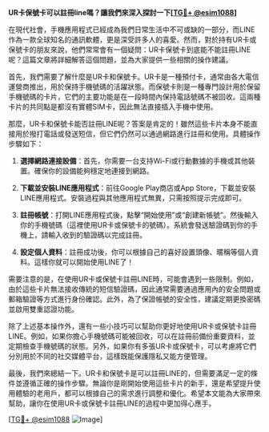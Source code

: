 **UR卡保號卡可以註冊line嗎？讓我們來深入探討一下[[TG💪+ @esim1088](https://t.me/s/esim1088)]**

在現代社會，手機應用程式已經成為我們日常生活中不可或缺的一部分，而LINE作為一款全球知名的通訊軟體，更是深受許多人的喜愛。然而，對於持有UR卡或保號卡的朋友來說，他們常常會有一個疑問：UR卡保號卡到底能不能註冊LINE呢？這篇文章將詳細解答這個問題，並為大家提供一些相關的操作建議。

首先，我們需要了解什麼是UR卡和保號卡。UR卡是一種預付卡，通常由各大電信運營商推出，用於保持手機號碼的活躍狀態。而保號卡則是一種專門設計用於保留手機號碼的卡片，它們的主要功能是在一段時間內保持電話號碼不被回收。這兩種卡片的共同點是都沒有實體SIM卡，因此無法直接插入手機中使用。

那麼，UR卡和保號卡能否註冊LINE呢？答案是肯定的！雖然這些卡片本身不能直接用於撥打電話或發送短信，但它們仍然可以通過網路進行註冊和使用。具體操作步驟如下：

1. **選擇網路連接設備**：首先，你需要一台支持Wi-Fi或行動數據的手機或其他裝置。確保你的設備能夠穩定地連接到網路。

2. **下載並安裝LINE應用程式**：前往Google Play商店或App Store，下載並安裝LINE應用程式。安裝過程與其他應用程式無異，只需按照提示完成即可。

3. **註冊帳號**：打開LINE應用程式後，點擊“開始使用”或“創建新帳號”。然後輸入你的手機號碼（這裡使用UR卡或保號卡的號碼）。系統會發送驗證碼到你的手機上，請輸入收到的驗證碼以完成註冊。

4. **設定個人資料**：註冊成功後，你可以根據自己的喜好設置頭像、暱稱等個人資料。這樣你就可以開始使用LINE了！

需要注意的是，在使用UR卡或保號卡註冊LINE時，可能會遇到一些限制。例如，由於這些卡片無法接收傳統的短信驗證碼，因此通常需要通過應用內的安全問題或郵箱驗證等方式進行身份確認。此外，為了保證帳號的安全性，建議定期更換密碼並啟用雙重認證功能。

除了上述基本操作外，還有一些小技巧可以幫助你更好地使用UR卡或保號卡註冊LINE。例如，如果你擔心手機號碼可能被回收，可以在註冊前備份重要資料，並定期檢查手機號碼的狀態。另外，如果你有多張UR卡或保號卡，可以考慮將它們分別用於不同的社交媒體平台，這樣既能保護隱私又能方便管理。

最後，我們來總結一下。UR卡和保號卡是可以註冊LINE的，但需要滿足一定的條件並遵循正確的操作步驟。無論你是剛開始使用這些卡片的新手，還是希望提升使用體驗的老用戶，都可以根據自己的需求進行調整和優化。希望本文能為大家帶來幫助，讓你在使用UR卡或保號卡註冊LINE的過程中更加得心應手。

[[TG💪+ @esim1088](https://t.me/s/esim1088) ![Image](https://i.postimg.cc/4NQfJmqS/Snipaste-2025-05-13-00-14-12.png)]